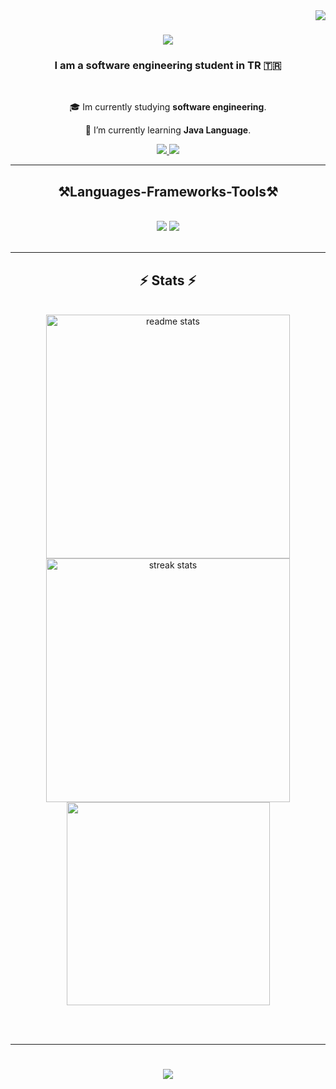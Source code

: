 <img align="right" src="https://visitor-badge.laobi.icu/badge?page_id=IsaacKeon.IsaacKeon" />

<h1 align="center">
    <img src="https://readme-typing-svg.herokuapp.com/?font=Righteous&size=35&center=true&vCenter=true&width=500&height=70&duration=4000&lines=Hi+There!+👋;+I'm+Isa+Kaan!+👨🏻‍💻;"/>
</h1>

<h3 align="center">I am a software engineering student in TR 🇹🇷</h3>

<br/>

<div align="center">
 
 🎓 Im currently studying **software engineering**.
 
 🌱 I’m currently learning **Java Language**.

 </div>

<div align="center"> 
  <a href="mailto:kaankarabulut0505@gmail.com">
    <img src="https://img.shields.io/badge/Gmail-333333?style=for-the-badge&logo=gmail&logoColor=red" />
  </a>
  <a href="https://www.linkedin.com/in/isa-kaan-karabulut-9a659a295/" target="_blank">
    <img src="https://img.shields.io/badge/LinkedIn-0077B5?style=for-the-badge&logo=linkedin&logoColor=white" target="_blank" />
  </a>
</div>

<hr/>

<h2 align="center">⚒️Languages-Frameworks-Tools⚒️</h2>
<br/>
<div align="center">
    <img src="https://skillicons.dev/icons?i=html,css,vscode,github,figma" />
    <img src="https://skillicons.dev/icons?i=python,c,java,eclipse" /><br>
</div>

<br/>
<hr/>

<h2 align="center">⚡ Stats ⚡</h2>
<br>
<div align=center>
    <img width=390 src="https://github-readme-stats.vercel.app/api?username=IsaacKeon&theme=dark&hide_border=false&include_all_commits=true&count_private=true" alt="readme stats" />
    <br/>
    <img width=390 src="https://github-readme-streak-stats.herokuapp.com/?user=IsaacKeon&theme=dark&hide_border=false" alt="streak stats"/>
    <br/>
    <img width=325 align="center" src="https://github-readme-stats.vercel.app/api/top-langs/?username=IsaacKeon&theme=dark&hide_border=false&include_all_commits=true&count_private=true&layout=compact" />
</div>

<br/><br/> 

<hr/>

<h1 align="center">
    <img src="https://readme-typing-svg.herokuapp.com/?font=Righteous&size=35&center=true&vCenter=true&width=500&height=70&duration=4000&lines=See+u+again+✨;"/>
</h1>

<!--
**IsaacKeon/IsaacKeon** is a ✨ _special_ ✨ repository because its `README.md` (this file) appears on your GitHub profile.

Here are some ideas to get you started:

- 🔭 I’m currently working on ...
- 🌱 I’m currently learning ...
- 👯 I’m looking to collaborate on ...
- 🤔 I’m looking for help with ...
- 💬 Ask me about ...
- 📫 How to reach me: ...
- 😄 Pronouns: ...
- ⚡ Fun fact: ...
-->
